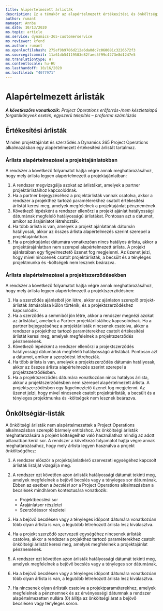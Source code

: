```yaml
---
title: Alapértelmezett árlisták
description: Ez a témakör az alapértelmezett értékesítési és önköltségi árlistákról nyújt tájékoztatást a Project Operations alkalmazásban.
author: rumant
manager: Annbe
ms.date: 10/13/2020
ms.topic: article
ms.service: dynamics-365-customerservice
ms.reviewer: kfend
ms.author: rumant
ms.openlocfilehash: 275ef9b9706d212a6da0dc7c060081c3226572f3
ms.sourcegitcommit: 11a61db54119503e82faec5f99c4273e8d1247e5
ms.translationtype: HT
ms.contentlocale: hu-HU
ms.lasthandoff: 10/16/2020
ms.locfileid: "4077971"
---
```

# <a name="default-price-lists"></a>Alapértelmezett árlisták

_**A következőre vonatkozik:** Project Operations erőforrás-/nem készletalapú forgatókönyvek esetén, egyszerű telepítés – proforma számlázás_

## <a name="sales-price-lists"></a>Értékesítési árlisták

Minden projektajánlat és szerződés a Dynamics 365 Project Operations alkalmazásban egy alapértelmezett értékesítési árlistát tartalmaz. 

### <a name="price-list-default-on-project-quotes"></a>Árlista alapértelmezései a projektajánlatokban
A rendszer a következő folyamatot hajtja végre annak meghatározásához, hogy mely árlista legyen alapértelmezett a projektajánlatban:

1. A rendszer megvizsgálja azokat az árlistákat, amelyek a partner projektárlistáihoz kapcsolódnak. 
2. Ha a partner bejegyzéséhez a projektárlisták vannak csatolva, akkor a rendszer a projekthez tartozó paraméterekhez csatolt értékesítési árlistát keresi meg, amelyek megfelelnek a projektajánlat pénznemének.
3. Következő lépésként a rendszer ellenőrzi a projekt ajánlat hatályossági dátumának megfelelő hatályosságú árlistákat. Pontosan azt a dátumot, amikor az árajánlatot létrehozták.
4. Ha több árlista is van, amelyek a projekt ajánlatának dátumán hatályosak, akkor az összes árlista alapértelmezés szerint szerepel a projektajánlatban.
5. Ha a projektajánlat dátumára vonatkozóan nincs hatályos árlista, akkor a projektárajánlatban nem szerepel alapértelmezett árlista. A projekt ajánlatában egy figyelmeztető üzenet fog megjelenni. Az üzenet jelzi, hogy mivel nincsenek csatolt projektárlisták, a becsült és a tényleges projektmunka és -költségek nem lesznek beárazva.

### <a name="price-list-default-on-project-contracts"></a>Árlista alapértelmezései a projektszerződésekben 
A rendszer a következő folyamatot hajtja végre annak meghatározásához, hogy mely árlista legyen alapértelmezett a projektszerződésben:

1. Ha a szerződés ajánlatból jön létre, akkor az ajánlaton szereplő projekt-árlisták átmásolása külön történik, és a projektszerződéshez kapcsolódik.
2. Ha a szerződés a semmiből jön létre, akkor a rendszer megnézi azokat az árlistákat, amelyek a Partner projektárlistáihoz kapcsolódnak. Ha a partner bejegyzéséhez a projektárlisták nincsenek csatolva, akkor a rendszer a projekthez tartozó paraméterekhez csatolt értékesítési árlistát keresi meg, amelyek megfelelnek a projektszerződés pénznemének.
4. Következő lépésként a rendszer ellenőrzi a projektszerződés hatályossági dátumának megfelelő hatályosságú árlistákat. Pontosan azt a dátumot, amikor a szerződést létrehozták.
5. Ha több árlista is van, amelyek a projektszerződés dátumán hatályosak, akkor az összes árlista alapértelmezés szerint szerepel a projektszerződésben.
6. Ha a projektszerződés dátumára vonatkozóan nincs hatályos árlista, akkor a projektszerződésben nem szerepel alapértelmezett árlista. A projektszerződésben egy figyelmeztető üzenet fog megjelenni. Az üzenet jelzi, hogy mivel nincsenek csatolt projektárlisták, a becsült és a tényleges projektmunka és -költségek nem lesznek beárazva.

## <a name="cost-price-lists"></a>Önköltségiár-listák

A önköltségi árlisták nem alapértelmezettek a Project Operations alkalmazásban szereplő bármely entitáshoz. Az önköltségi árlisták meghatározására a projekt költségeihez való használathoz mindig az adott pillanatban kerül sor. A rendszer a következő folyamatot hajtja végre annak meghatározásához, hogy mely árlista legyen használva a projekt önköltségéhez:

1. A rendszer először a projektajánlatkérő szervezeti egységéhez kapcsolt árlisták listáját vizsgálja meg.
2. A rendszer ezt követően azon árlisták hatályossági dátumát tekinti meg, amelyek megfelelnek a bejövő becslés vagy a tényleges sor dátumának. Ebben az esetben a *becslési sor* a Project Operations alkalmazásban a becslések mindhárom kontextusára vonatkozik:

    - Projektbecslési sor
    - Árajánlatsor részletei
    - Szerződéssor részletei
  
3. Ha a bejövő becslésen vagy a tényleges időpont dátumára vonatkozóan több olyan árlista is van, a legutóbb létrehozott árlista lesz kiválasztva.
4. Ha a projekt szerződő szervezeti egységéhez nincsenek árlisták csatolva, akkor a rendszer a projekthez tartozó paraméterekhez csatolt önköltségi árlistát keresi meg, amelyek megfelelnek a projektajánlat pénznemének.
5. A rendszer ezt követően azon árlisták hatályossági dátumát tekinti meg, amelyek megfelelnek a bejövő becslés vagy a tényleges sor dátumának. 
6. Ha a bejövő becslésen vagy a tényleges időpont dátumára vonatkozóan több olyan árlista is van, a legutóbb létrehozott árlista lesz kiválasztva.
7. Ha nincsenek olyan árlisták csatolva a projektparaméterekhez, amelyek megfelelnek a pénznemnek és az érvényességi dátumnak a rendszer alapértelmezetten nullára (0) állítja az önköltségi árat a bejövő becslésen vagy tényleges soron.
